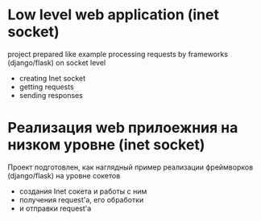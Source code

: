 # Low level web application (inet socket)

project prepared like example processing requests by frameworks (django/flask) on socket level
- creating Inet socket
- getting requests
- sending responses

# Реализация web прилоежния на низком уровне (inet socket)

Проект подготовлен, как наглядный пример реализации фреймворков (django/flask) на уровне сокетов
- создания Inet сокета и работы с ним
- получения request'a, его обработки
- и отправки request'а